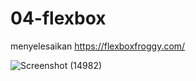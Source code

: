 # 04-flexbox

menyelesaikan https://flexboxfroggy.com/

![Screenshot (14982)](https://user-images.githubusercontent.com/63898506/133548036-2f4d4cc3-79cd-45e9-a076-8d148e19be55.png)
